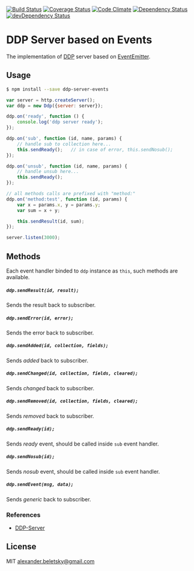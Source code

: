 [![Build Status](https://travis-ci.org/alexbeletsky/ddp-server-event.svg?branch=master)](https://travis-ci.org/alexbeletsky/ddp-server-event)
[![Coverage Status](https://coveralls.io/repos/alexbeletsky/ddp-server-event/badge.svg?branch=master&service=github)](https://coveralls.io/github/alexbeletsky/ddp-server-event?branch=master)
[![Code Climate](https://codeclimate.com/github/alexbeletsky/ddp-server-event/badges/gpa.svg)](https://codeclimate.com/github/alexbeletsky/ddp-server-event)
[![Dependency Status](https://david-dm.org/alexbeletsky/ddp-server-event.svg)](https://david-dm.org/alexbeletsky/ddp-server-event)
[![devDependency Status](https://david-dm.org/alexbeletsky/ddp-server-event/dev-status.svg)](https://david-dm.org/alexbeletsky/ddp-server-event#info=devDependencies)

# DDP Server based on Events

The implementation of [DDP](https://www.meteor.com/ddp) server based on [EventEmitter](https://nodejs.org/api/events.html#events_class_events_eventemitter).

## Usage

```bash
$ npm install --save ddp-server-events
```

```js
var server = http.createServer();
var ddp = new Ddp({server: server});

ddp.on('ready', function () {
    console.log('ddp server ready');
});

ddp.on('sub', function (id, name, params) {
    // handle sub to collection here...
    this.sendReady();   // in case of error, this.sendNosub();
});

ddp.on('unsub', function (id, name, params) {
    // handle unsub here...
    this.sendReady();
});

// all methods calls are prefixed with "method:"
ddp.on('method:test', function (id, params) {
    var x = params.x, y = params.y;
    var sum = x + y;

    this.sendResult(id, sum);
});

server.listen(3000);
```

## Methods

Each event handler binded to `ddp` instance as `this`, such methods are available.

##### `ddp.sendResult(id, result);`

Sends the result back to subscriber.

##### `ddp.sendError(id, error);`

Sends the error back to subscriber.

##### `ddp.sendAdded(id, collection, fields);`

Sends *added* back to subscriber.

##### `ddp.sendChanged(id, collection, fields, cleared);`

Sends *changed* back to subscriber.

##### `ddp.sendRemoved(id, collection, fields, cleared);`

Sends *removed* back to subscriber.

##### `ddp.sendReady(id);`

Sends *ready* event, should be called inside `sub` event handler.

##### `ddp.sendNosub(id);`

Sends *nosub* event, should be called inside `sub` event handler.

##### `ddp.sendEvent(msg, data);`

Sends *generic* back to subscriber.

### References

* [DDP-Server](https://github.com/Tarang/DDP-Server)

## License

MIT alexander.beletsky@gmail.com
